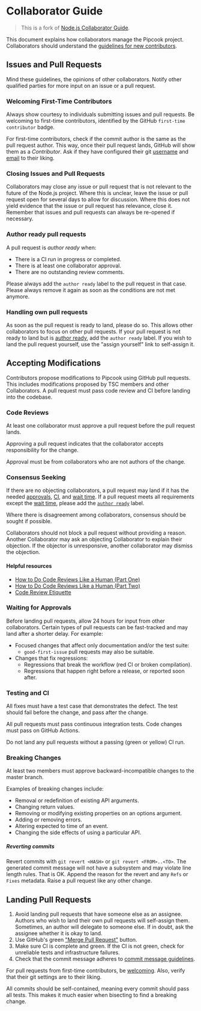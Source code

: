 # Collaborator Guide

> This is a fork of [Node.js Collaborator Guide](https://github.com/nodejs/node/blob/master/doc/guides/collaborator-guide.md#handling-own-pull-requests).

This document explains how collaborators manage the Pipcook project. Collaborators should understand the [guidelines for new contributors](./guide-to-contributor.md).

## Issues and Pull Requests

Mind these guidelines, the opinions of other collaborators. Notify other qualified parties for more input on an issue or a pull request.

### Welcoming First-Time Contributors

Always show courtesy to individuals submitting issues and pull requests. Be welcoming to first-time contributors, identified by the GitHub `first-time contributor` badge.

For first-time contributors, check if the commit author is the same as the pull request author. This way, once their pull request lands, GitHub will show them as a _Contributor_. Ask if they have configured their git [username][git-username] and [email][git-email] to their liking.

### Closing Issues and Pull Requests

Collaborators may close any issue or pull request that is not relevant to the future of the Node.js project. Where this is unclear, leave the issue or pull request open for several days to allow for discussion. Where this does not yield evidence that the issue or pull request has relevance, close it. Remember that issues and pull requests can always be re-opened if necessary.

### Author ready pull requests

A pull request is _author ready_ when:

* There is a CI run in progress or completed.
* There is at least one collaborator approval.
* There are no outstanding review comments.

Please always add the `author ready` label to the pull request in that case. Please always remove it again as soon as the conditions are not met anymore.

### Handling own pull requests

As soon as the pull request is ready to land, please do so. This allows other collaborators to focus on other pull requests. If your pull request is not ready to land but is [author ready](#author-ready-pull-requests), add the `author ready` label. If you wish to land the pull request yourself, use the "assign yourself" link to self-assign it.

## Accepting Modifications

Contributors propose modifications to Pipcook using GitHub pull requests. This includes modifications proposed by TSC members and other Collaborators. A pull request must pass code review and CI before landing into the codebase.

### Code Reviews

At least one collaborator must approve a pull request before the pull request lands.

Approving a pull request indicates that the collaborator accepts responsibility for the change.

Approval must be from collaborators who are not authors of the change.

### Consensus Seeking

If there are no objecting collaborators, a pull request may land if it has the needed [approvals](#code-reviews), [CI](#testing-and-ci), and [wait time](#waiting-for-approvals). If a pull request meets all requirements except the [wait time](#waiting-for-approvals), please add the [`author ready`](#author-ready-pull-requests) label.

Where there is disagreement among collaborators, consensus should be sought if possible.

Collaborators should not block a pull request without providing a reason. Another Collaborator may ask an objecting Collaborator to explain their objection. If the objector is unresponsive, another collaborator may dismiss the objection.

#### Helpful resources

* [How to Do Code Reviews Like a Human (Part One)](https://mtlynch.io/human-code-reviews-1/)
* [How to Do Code Reviews Like a Human (Part Two)](https://mtlynch.io/human-code-reviews-2/)
* [Code Review Etiquette](https://css-tricks.com/code-review-etiquette/)

### Waiting for Approvals

Before landing pull requests, allow 24 hours for input from other collaborators. Certain types of pull requests can be fast-tracked and may land after a shorter delay. For example:

* Focused changes that affect only documentation and/or the test suite:
  * `good-first-issue` pull requests may also be suitable.
* Changes that fix regressions:
  * Regressions that break the workflow (red CI or broken compilation).
  * Regressions that happen right before a release, or reported soon after.

### Testing and CI

All fixes must have a test case that demonstrates the defect. The test should fail before the change, and pass after the change.

All pull requests must pass continuous integration tests. Code changes must pass on GitHub Actions.

Do not land any pull requests without a passing (green or yellow) CI run.

### Breaking Changes

At least two members must approve backward-incompatible changes to the master branch.

Examples of breaking changes include:

* Removal or redefinition of existing API arguments.
* Changing return values.
* Removing or modifying existing properties on an options argument.
* Adding or removing errors.
* Altering expected to time of an event.
* Changing the side effects of using a particular API.

##### Reverting commits

Revert commits with `git revert <HASH>` or `git revert <FROM>..<TO>`. The generated commit message will not have a subsystem and may violate line length rules. That is OK. Append the reason for the revert and any `Refs` or `Fixes` metadata. Raise a pull request like any other change.

## Landing Pull Requests

1. Avoid landing pull requests that have someone else as an assignee. Authors who wish to land their own pull requests will self-assign them. Sometimes, an author will delegate to someone else. If in doubt, ask the assignee whether it is okay to land.
2. Use GitHub's green ["Merge Pull Request"][] button.
3. Make sure CI is complete and green. If the CI is not green, check for unreliable tests and infrastructure failures.
4. Check that the commit message adheres to [commit message guidelines][].

For pull requests from first-time contributors, be [welcoming](#welcoming-first-time-contributors). Also, verify that their git settings are to their liking.

All commits should be self-contained, meaning every commit should pass all tests. This makes it much easier when bisecting to find a breaking change.

["Merge Pull Request"]: https://help.github.com/articles/merging-a-pull-request/#merging-a-pull-request-on-github
[backporting guide]: backporting-to-release-lines.md
[commit message guidelines]: contributing/pull-requests.md#commit-message-guidelines
[commit-example]: https://github.com/nodejs/node/commit/b636ba8186
[git-username]: https://help.github.com/articles/setting-your-username-in-git/
[git-email]: https://help.github.com/articles/setting-your-commit-email-address-in-git/

